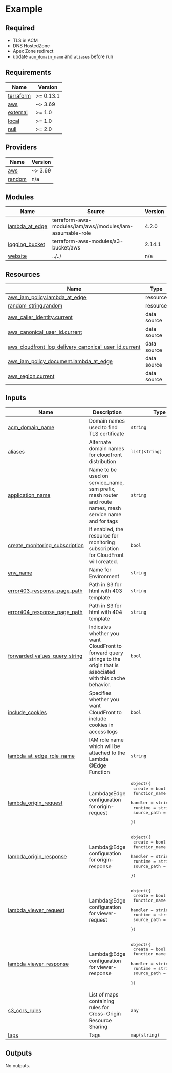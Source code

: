# Example

## Required
- TLS in ACM
- DNS HostedZone
- Apex Zone redirect
- update `acm_domain_name` and `aliases` before run

<!-- BEGIN_TF_DOCS -->
## Requirements

| Name | Version |
|------|---------|
| <a name="requirement_terraform"></a> [terraform](#requirement\_terraform) | >= 0.13.1 |
| <a name="requirement_aws"></a> [aws](#requirement\_aws) | ~> 3.69 |
| <a name="requirement_external"></a> [external](#requirement\_external) | >= 1.0 |
| <a name="requirement_local"></a> [local](#requirement\_local) | >= 1.0 |
| <a name="requirement_null"></a> [null](#requirement\_null) | >= 2.0 |

## Providers

| Name | Version |
|------|---------|
| <a name="provider_aws"></a> [aws](#provider\_aws) | ~> 3.69 |
| <a name="provider_random"></a> [random](#provider\_random) | n/a |

## Modules

| Name | Source | Version |
|------|--------|---------|
| <a name="module_lambda_at_edge"></a> [lambda\_at\_edge](#module\_lambda\_at\_edge) | terraform-aws-modules/iam/aws//modules/iam-assumable-role | 4.2.0 |
| <a name="module_logging_bucket"></a> [logging\_bucket](#module\_logging\_bucket) | terraform-aws-modules/s3-bucket/aws | 2.14.1 |
| <a name="module_website"></a> [website](#module\_website) | ../../ | n/a |

## Resources

| Name | Type |
|------|------|
| [aws_iam_policy.lambda_at_edge](https://registry.terraform.io/providers/hashicorp/aws/latest/docs/resources/iam_policy) | resource |
| [random_string.random](https://registry.terraform.io/providers/hashicorp/random/latest/docs/resources/string) | resource |
| [aws_caller_identity.current](https://registry.terraform.io/providers/hashicorp/aws/latest/docs/data-sources/caller_identity) | data source |
| [aws_canonical_user_id.current](https://registry.terraform.io/providers/hashicorp/aws/latest/docs/data-sources/canonical_user_id) | data source |
| [aws_cloudfront_log_delivery_canonical_user_id.current](https://registry.terraform.io/providers/hashicorp/aws/latest/docs/data-sources/cloudfront_log_delivery_canonical_user_id) | data source |
| [aws_iam_policy_document.lambda_at_edge](https://registry.terraform.io/providers/hashicorp/aws/latest/docs/data-sources/iam_policy_document) | data source |
| [aws_region.current](https://registry.terraform.io/providers/hashicorp/aws/latest/docs/data-sources/region) | data source |

## Inputs

| Name | Description | Type | Default | Required |
|------|-------------|------|---------|:--------:|
| <a name="input_acm_domain_name"></a> [acm\_domain\_name](#input\_acm\_domain\_name) | Domain names used to find TLS certificate | `string` | n/a | yes |
| <a name="input_aliases"></a> [aliases](#input\_aliases) | Alternate domain names for cloudfront distribution | `list(string)` | n/a | yes |
| <a name="input_application_name"></a> [application\_name](#input\_application\_name) | Name to be used on service\_name, ssm prefix, mesh router and route names, mesh service name and for tags | `string` | n/a | yes |
| <a name="input_create_monitoring_subscription"></a> [create\_monitoring\_subscription](#input\_create\_monitoring\_subscription) | If enabled, the resource for monitoring subscription for CloudFront will created. | `bool` | `false` | no |
| <a name="input_env_name"></a> [env\_name](#input\_env\_name) | Name for Environment | `string` | n/a | yes |
| <a name="input_error403_response_page_path"></a> [error403\_response\_page\_path](#input\_error403\_response\_page\_path) | Path in S3 for html with 403 template | `string` | n/a | yes |
| <a name="input_error404_response_page_path"></a> [error404\_response\_page\_path](#input\_error404\_response\_page\_path) | Path in S3 for html with 404 template | `string` | n/a | yes |
| <a name="input_forwarded_values_query_string"></a> [forwarded\_values\_query\_string](#input\_forwarded\_values\_query\_string) | Indicates whether you want CloudFront to forward query strings to the origin that is associated with this cache behavior. | `bool` | `false` | no |
| <a name="input_include_cookies"></a> [include\_cookies](#input\_include\_cookies) | Specifies whether you want CloudFront to include cookies in access logs | `bool` | `false` | no |
| <a name="input_lambda_at_edge_role_name"></a> [lambda\_at\_edge\_role\_name](#input\_lambda\_at\_edge\_role\_name) | IAM role name which will be attached to the Lambda @Edge Function | `string` | `""` | no |
| <a name="input_lambda_origin_request"></a> [lambda\_origin\_request](#input\_lambda\_origin\_request) | Lambda@Edge configuration for origin-request | <pre>object({<br>    create        = bool<br>    function_name = string<br>    handler       = string<br>    runtime       = string<br>    source_path   = string<br>  })</pre> | <pre>{<br>  "create": false,<br>  "function_name": "",<br>  "handler": "",<br>  "runtime": "",<br>  "source_path": ""<br>}</pre> | no |
| <a name="input_lambda_origin_response"></a> [lambda\_origin\_response](#input\_lambda\_origin\_response) | Lambda@Edge configuration for origin-response | <pre>object({<br>    create        = bool<br>    function_name = string<br>    handler       = string<br>    runtime       = string<br>    source_path   = string<br>  })</pre> | <pre>{<br>  "create": false,<br>  "function_name": "",<br>  "handler": "",<br>  "runtime": "",<br>  "source_path": ""<br>}</pre> | no |
| <a name="input_lambda_viewer_request"></a> [lambda\_viewer\_request](#input\_lambda\_viewer\_request) | Lambda@Edge configuration for viewer-request | <pre>object({<br>    create        = bool<br>    function_name = string<br>    handler       = string<br>    runtime       = string<br>    source_path   = string<br>  })</pre> | <pre>{<br>  "create": false,<br>  "function_name": "",<br>  "handler": "",<br>  "runtime": "",<br>  "source_path": ""<br>}</pre> | no |
| <a name="input_lambda_viewer_response"></a> [lambda\_viewer\_response](#input\_lambda\_viewer\_response) | Lambda@Edge configuration for viewer-response | <pre>object({<br>    create        = bool<br>    function_name = string<br>    handler       = string<br>    runtime       = string<br>    source_path   = string<br>  })</pre> | <pre>{<br>  "create": false,<br>  "function_name": "",<br>  "handler": "",<br>  "runtime": "",<br>  "source_path": ""<br>}</pre> | no |
| <a name="input_s3_cors_rules"></a> [s3\_cors\_rules](#input\_s3\_cors\_rules) | List of maps containing rules for Cross-Origin Resource Sharing | `any` | `[]` | no |
| <a name="input_tags"></a> [tags](#input\_tags) | Tags | `map(string)` | `{}` | no |

## Outputs

No outputs.
<!-- END_TF_DOCS -->